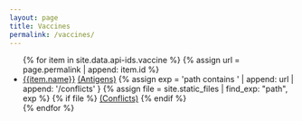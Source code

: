 ```yaml
---
layout: page
title: Vaccines
permalink: /vaccines/
---
```


<ul class="col2">
    {% for item in site.data.api-ids.vaccine %}
        {% assign url =  page.permalink | append: item.id %}
        <li>
        <a href="{{ url | relative_url }}">{{item.name}}</a>
        <a href="{{ url | append: '/antigens'  | relative_url }}">(Antigens)</a>
        {% assign exp = 'path contains ' | append: url | append: '/conflicts' }
        {% assign file = site.static_files | find_exp: "path", exp %}
        {% if file %}        
        <a href="{{ url | append: '/conflicts'  | relative_url }}">(Conflicts)</a>
        {% endif %}
        </li>
    {% endfor %}
</ul>
